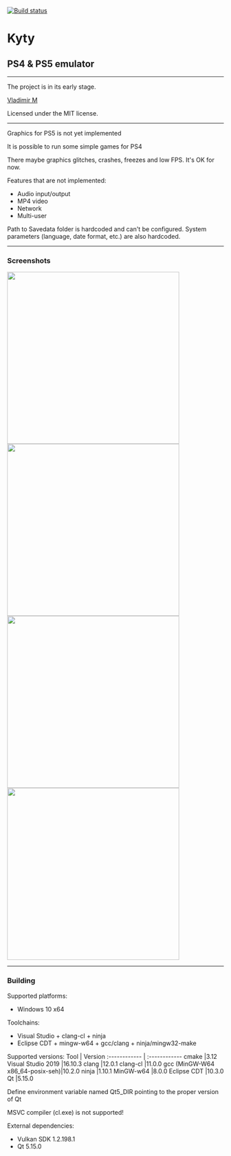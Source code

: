 [![Build status](https://ci.appveyor.com/api/projects/status/0du32fg9flol63to?svg=true)](https://ci.appveyor.com/project/InoriRus/kyty)

# Kyty
## PS4 & PS5 emulator

---
The project is in its early stage.

[Vladimir M](mailto:inorirus@gmail.com)

Licensed under the MIT license.

---
Graphics for PS5 is not yet implemented

It is possible to run some simple games for PS4

There maybe graphics glitches, crashes, freezes and low FPS. It's OK for now.

Features that are not implemented:
- Audio input/output
- MP4 video
- Network
- Multi-user

Path to Savedata folder is hardcoded and can't be configured.
System parameters (language, date format, etc.) are also hardcoded.

---
### Screenshots
<img src="https://user-images.githubusercontent.com/7149418/169674296-4185e2da-99f9-4073-8ca9-19dc124c7459.png" width="400"> <img src="https://user-images.githubusercontent.com/7149418/169674298-df817d95-7288-46fe-a040-3c0a40c29a6b.png" width="400"> <img src="https://user-images.githubusercontent.com/7149418/169674301-37a3f947-76cd-4a9b-8c81-adec3d5d9c59.png" width="400"> <img src="https://user-images.githubusercontent.com/7149418/169674303-13edae7d-24d3-4ec6-ba94-586e13c69df5.png" width="400">

---
### Building
Supported platforms:
- Windows 10 x64

Toolchains:
- Visual Studio + clang-cl + ninja
- Eclipse CDT + mingw-w64 + gcc/clang + ninja/mingw32-make

Supported versions:
Tool                            | Version
:------------                   | :------------
cmake                           |3.12
Visual Studio 2019              |16.10.3
clang                           |12.0.1
clang-cl                        |11.0.0
gcc (MinGW-W64 x86_64-posix-seh)|10.2.0
ninja                           |1.10.1
MinGW-w64                       |8.0.0
Eclipse CDT                     |10.3.0
Qt                              |5.15.0

Define environment variable named Qt5_DIR pointing to the proper version of Qt

MSVC compiler (cl.exe) is not supported!

External dependencies:
* Vulkan SDK 1.2.198.1
* Qt 5.15.0
